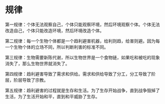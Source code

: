 # 规律

第一规律：个体无法观察自己，个体只能观察环境，然后环境观察个体。个体无法改造自己，个体只能改造环境，然后环境改造个体。

第二规律：每一个生物个体都是一个趋利避害机器，给利则趋，给害则避。因为每一个生物个体的立场不同，所以判断利害的标准不同。

第三规律：生物需要新陈代谢，所以生物世界是一个食物链，如果吃和被吃的现象消失了，那么生物世界就消失了。

第四规律：趋利避害导致了需求和供给。需求和供给导致了分工，分工导致了阶层，阶层导致了宗教。

第五规律：趋利避害的过程就是生存和生活。为了生存开始战争，直到战争毁掉了生活，为了生活开始和平，直到和平威胁了生存。
